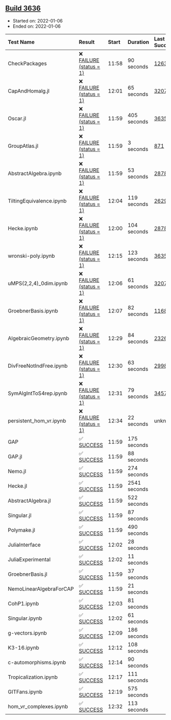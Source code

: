 ## [Build 3636](https://oscarci.mathematik.uni-kl.de/job/oscar-stable/3636/)

* Started on: 2022-01-06
* Ended on: 2022-01-06

| Test Name    | Result | Start | Duration | Last Success | First Failure |
|:-------------|:-------|:------|:---------|:-------------|:--------------|
| CheckPackages | ❌ [FAILURE (status = 1)](https://oscarci.mathematik.uni-kl.de/job/oscar-stable/3636/artifact/logs/build-3636/CheckPackages.log) | 11:58 | 90 seconds | [1263](https://oscarci.mathematik.uni-kl.de/job/oscar-stable/1263/) | [1264](https://oscarci.mathematik.uni-kl.de/job/oscar-stable/1264/) |
| CapAndHomalg.jl | ❌ [FAILURE (status = 1)](https://oscarci.mathematik.uni-kl.de/job/oscar-stable/3636/artifact/logs/build-3636/CapAndHomalg.jl.log) | 12:01 | 65 seconds | [3207](https://oscarci.mathematik.uni-kl.de/job/oscar-stable/3207/) | [3208](https://oscarci.mathematik.uni-kl.de/job/oscar-stable/3208/) |
| Oscar.jl | ❌ [FAILURE (status = 1)](https://oscarci.mathematik.uni-kl.de/job/oscar-stable/3636/artifact/logs/build-3636/Oscar.jl.log) | 11:59 | 405 seconds | [3635](https://oscarci.mathematik.uni-kl.de/job/oscar-stable/3635/) | [3636](https://oscarci.mathematik.uni-kl.de/job/oscar-stable/3636/) |
| GroupAtlas.jl | ❌ [FAILURE (status = 1)](https://oscarci.mathematik.uni-kl.de/job/oscar-stable/3636/artifact/logs/build-3636/GroupAtlas.jl.log) | 11:59 | 3 seconds | [871](https://oscarci.mathematik.uni-kl.de/job/oscar-stable/871/) | [872](https://oscarci.mathematik.uni-kl.de/job/oscar-stable/872/) |
| AbstractAlgebra.ipynb | ❌ [FAILURE (status = 1)](https://oscarci.mathematik.uni-kl.de/job/oscar-stable/3636/artifact/logs/build-3636/AbstractAlgebra.ipynb.log) | 11:59 | 53 seconds | [2878](https://oscarci.mathematik.uni-kl.de/job/oscar-stable/2878/) | [2879](https://oscarci.mathematik.uni-kl.de/job/oscar-stable/2879/) |
| TiltingEquivalence.ipynb | ❌ [FAILURE (status = 1)](https://oscarci.mathematik.uni-kl.de/job/oscar-stable/3636/artifact/logs/build-3636/TiltingEquivalence.ipynb.log) | 12:04 | 119 seconds | [2629](https://oscarci.mathematik.uni-kl.de/job/oscar-stable/2629/) | [2630](https://oscarci.mathematik.uni-kl.de/job/oscar-stable/2630/) |
| Hecke.ipynb | ❌ [FAILURE (status = 1)](https://oscarci.mathematik.uni-kl.de/job/oscar-stable/3636/artifact/logs/build-3636/Hecke.ipynb.log) | 12:00 | 104 seconds | [2878](https://oscarci.mathematik.uni-kl.de/job/oscar-stable/2878/) | [2879](https://oscarci.mathematik.uni-kl.de/job/oscar-stable/2879/) |
| wronski-poly.ipynb | ❌ [FAILURE (status = 1)](https://oscarci.mathematik.uni-kl.de/job/oscar-stable/3636/artifact/logs/build-3636/wronski-poly.ipynb.log) | 12:15 | 123 seconds | [3635](https://oscarci.mathematik.uni-kl.de/job/oscar-stable/3635/) | [3636](https://oscarci.mathematik.uni-kl.de/job/oscar-stable/3636/) |
| uMPS(2,2,4)_0dim.ipynb | ❌ [FAILURE (status = 1)](https://oscarci.mathematik.uni-kl.de/job/oscar-stable/3636/artifact/logs/build-3636/uMPS-2-2-4-_0dim.ipynb.log) | 12:06 | 61 seconds | [3207](https://oscarci.mathematik.uni-kl.de/job/oscar-stable/3207/) | [3208](https://oscarci.mathematik.uni-kl.de/job/oscar-stable/3208/) |
| GroebnerBasis.ipynb | ❌ [FAILURE (status = 1)](https://oscarci.mathematik.uni-kl.de/job/oscar-stable/3636/artifact/logs/build-3636/GroebnerBasis.ipynb.log) | 12:07 | 82 seconds | [1168](https://oscarci.mathematik.uni-kl.de/job/oscar-stable/1168/) | [1169](https://oscarci.mathematik.uni-kl.de/job/oscar-stable/1169/) |
| AlgebraicGeometry.ipynb | ❌ [FAILURE (status = 1)](https://oscarci.mathematik.uni-kl.de/job/oscar-stable/3636/artifact/logs/build-3636/AlgebraicGeometry.ipynb.log) | 12:29 | 84 seconds | [2326](https://oscarci.mathematik.uni-kl.de/job/oscar-stable/2326/) | [2327](https://oscarci.mathematik.uni-kl.de/job/oscar-stable/2327/) |
| DivFreeNotIndFree.ipynb | ❌ [FAILURE (status = 1)](https://oscarci.mathematik.uni-kl.de/job/oscar-stable/3636/artifact/logs/build-3636/DivFreeNotIndFree.ipynb.log) | 12:30 | 63 seconds | [2998](https://oscarci.mathematik.uni-kl.de/job/oscar-stable/2998/) | [2999](https://oscarci.mathematik.uni-kl.de/job/oscar-stable/2999/) |
| SymAlgIntToS4rep.ipynb | ❌ [FAILURE (status = 1)](https://oscarci.mathematik.uni-kl.de/job/oscar-stable/3636/artifact/logs/build-3636/SymAlgIntToS4rep.ipynb.log) | 12:31 | 79 seconds | [3457](https://oscarci.mathematik.uni-kl.de/job/oscar-stable/3457/) | [3458](https://oscarci.mathematik.uni-kl.de/job/oscar-stable/3458/) |
| persistent_hom_vr.ipynb | ❌ [FAILURE (status = 1)](https://oscarci.mathematik.uni-kl.de/job/oscar-stable/3636/artifact/logs/build-3636/persistent_hom_vr.ipynb.log) | 12:34 | 22 seconds | unknown | unknown |
| GAP | ✅ [SUCCESS](https://oscarci.mathematik.uni-kl.de/job/oscar-stable/3636/artifact/logs/build-3636/GAP.log) | 11:59 | 175 seconds |  |  |
| GAP.jl | ✅ [SUCCESS](https://oscarci.mathematik.uni-kl.de/job/oscar-stable/3636/artifact/logs/build-3636/GAP.jl.log) | 11:59 | 88 seconds |  |  |
| Nemo.jl | ✅ [SUCCESS](https://oscarci.mathematik.uni-kl.de/job/oscar-stable/3636/artifact/logs/build-3636/Nemo.jl.log) | 11:59 | 274 seconds |  |  |
| Hecke.jl | ✅ [SUCCESS](https://oscarci.mathematik.uni-kl.de/job/oscar-stable/3636/artifact/logs/build-3636/Hecke.jl.log) | 11:59 | 2541 seconds |  |  |
| AbstractAlgebra.jl | ✅ [SUCCESS](https://oscarci.mathematik.uni-kl.de/job/oscar-stable/3636/artifact/logs/build-3636/AbstractAlgebra.jl.log) | 11:59 | 522 seconds |  |  |
| Singular.jl | ✅ [SUCCESS](https://oscarci.mathematik.uni-kl.de/job/oscar-stable/3636/artifact/logs/build-3636/Singular.jl.log) | 11:59 | 87 seconds |  |  |
| Polymake.jl | ✅ [SUCCESS](https://oscarci.mathematik.uni-kl.de/job/oscar-stable/3636/artifact/logs/build-3636/Polymake.jl.log) | 11:59 | 490 seconds |  |  |
| JuliaInterface | ✅ [SUCCESS](https://oscarci.mathematik.uni-kl.de/job/oscar-stable/3636/artifact/logs/build-3636/JuliaInterface.log) | 12:02 | 28 seconds |  |  |
| JuliaExperimental | ✅ [SUCCESS](https://oscarci.mathematik.uni-kl.de/job/oscar-stable/3636/artifact/logs/build-3636/JuliaExperimental.log) | 12:02 | 11 seconds |  |  |
| GroebnerBasis.jl | ✅ [SUCCESS](https://oscarci.mathematik.uni-kl.de/job/oscar-stable/3636/artifact/logs/build-3636/GroebnerBasis.jl.log) | 11:59 | 37 seconds |  |  |
| NemoLinearAlgebraForCAP | ✅ [SUCCESS](https://oscarci.mathematik.uni-kl.de/job/oscar-stable/3636/artifact/logs/build-3636/NemoLinearAlgebraForCAP.log) | 11:59 | 21 seconds |  |  |
| CohP1.ipynb | ✅ [SUCCESS](https://oscarci.mathematik.uni-kl.de/job/oscar-stable/3636/artifact/logs/build-3636/CohP1.ipynb.log) | 12:03 | 81 seconds |  |  |
| Singular.ipynb | ✅ [SUCCESS](https://oscarci.mathematik.uni-kl.de/job/oscar-stable/3636/artifact/logs/build-3636/Singular.ipynb.log) | 12:02 | 61 seconds |  |  |
| g-vectors.ipynb | ✅ [SUCCESS](https://oscarci.mathematik.uni-kl.de/job/oscar-stable/3636/artifact/logs/build-3636/g-vectors.ipynb.log) | 12:09 | 186 seconds |  |  |
| K3-16.ipynb | ✅ [SUCCESS](https://oscarci.mathematik.uni-kl.de/job/oscar-stable/3636/artifact/logs/build-3636/K3-16.ipynb.log) | 12:12 | 108 seconds |  |  |
| c-automorphisms.ipynb | ✅ [SUCCESS](https://oscarci.mathematik.uni-kl.de/job/oscar-stable/3636/artifact/logs/build-3636/c-automorphisms.ipynb.log) | 12:14 | 90 seconds |  |  |
| Tropicalization.ipynb | ✅ [SUCCESS](https://oscarci.mathematik.uni-kl.de/job/oscar-stable/3636/artifact/logs/build-3636/Tropicalization.ipynb.log) | 12:17 | 111 seconds |  |  |
| GITFans.ipynb | ✅ [SUCCESS](https://oscarci.mathematik.uni-kl.de/job/oscar-stable/3636/artifact/logs/build-3636/GITFans.ipynb.log) | 12:19 | 575 seconds |  |  |
| hom_vr_complexes.ipynb | ✅ [SUCCESS](https://oscarci.mathematik.uni-kl.de/job/oscar-stable/3636/artifact/logs/build-3636/hom_vr_complexes.ipynb.log) | 12:32 | 113 seconds |  |  |
